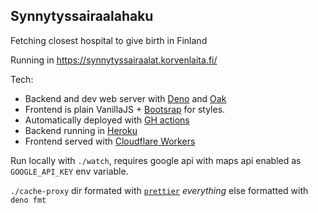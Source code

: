 ## Synnytyssairaalahaku

Fetching closest hospital to give birth in Finland

Running in https://synnytyssairaalat.korvenlaita.fi/

Tech:

- Backend and dev web server with
  [Deno](https://deno.land/manual/getting_started/installation) and
  [Oak](https://github.com/oakserver/oak)
- Frontend is plain VanillaJS + [Bootsrap](https://getbootstrap.com) for styles.
- Automatically deployed with [GH actions](https://github.com/features/actions)
- Backend running in [Heroku](https://www.heroku.com/)
- Frontend served with
  [Cloudflare Workers](https://developers.cloudflare.com/workers/)

Run locally with `./watch`, requires google api with maps api enabled as
`GOOGLE_API_KEY` env variable.

`./cache-proxy` dir formated with [`prettier`](https://prettier.io) _everything_
else formatted with `deno fmt`

